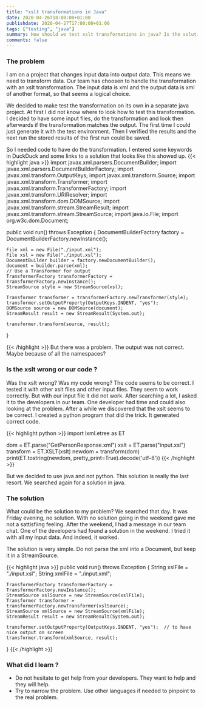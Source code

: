 ```yaml
---
title: "xslt transformations in Java"
date: 2020-04-26T18:00:00+01:00
publishdate: 2020-04-27T17:00:00+01:00
tags: ["testing", "java"]
summary: How should we test xslt transformations in java? Is the solution that we found on the most examples located on the internet suitable for us? In our case we still had problems that our tests where failing. The solution was correct. This means we need another approach.
comments: false
---
```

### The problem
I am on a project that changes input data into output data. This means we need to transform data. Our team has choosen to handle the
transformation with an xslt transformation. The input data is xml and the output data is xml of another format, so that seems a logical
choice.

We decided to make test the transformation on its own in a separate java project. At first I did not know where to look how to test this transformation. I decided to have some input files, do the transformation and look then afterwards if the transformation matches the output. The first time I could just generate it with the test environment. Then I verified the results and the next run the stored results of the first run could be saved.

So I needed code to have do the transformation. I entered some keywords in DuckDuck and some links to a solution that looks like this showed up.
{{< highlight java >}}
import javax.xml.parsers.DocumentBuilder;
import javax.xml.parsers.DocumentBuilderFactory;
import javax.xml.transform.OutputKeys;
import javax.xml.transform.Source;
import javax.xml.transform.Transformer;
import javax.xml.transform.TransformerFactory;
import javax.xml.transform.URIResolver;
import javax.xml.transform.dom.DOMSource;
import javax.xml.transform.stream.StreamResult;
import javax.xml.transform.stream.StreamSource;
import java.io.File;
import org.w3c.dom.Document;

public void run() throws Exception {
    DocumentBuilderFactory factory = DocumentBuilderFactory.newInstance();
 
    File xml = new File("./input.xml");
    File xsl = new File("./input.xsl");
    DocumentBuilder builder = factory.newDocumentBuilder();
    document = builder.parse(xml);
    // Use a Transformer for output
    TransformerFactory transformerFactory = TransformerFactory.newInstance();
    StreamSource style = new StreamSource(xsl);
 
    Transformer transformer = transformerFactory.newTransformer(style);
    transformer.setOutputProperty(OutputKeys.INDENT, "yes");
    DOMSource source = new DOMSource(document);
    StreamResult result = new StreamResult(System.out);
       
    transformer.transform(source, result);
}

{{< /highlight >}}
But there was a problem. The output was not correct. Maybe because of all the namespaces? 

### Is the xslt wrong or our code ?
Was the xslt wrong? Was my code wrong? The code seems to be correct. I tested it with other xslt files and other input files. They seem to work correctly. But with our input file it did not work. After searching a lot, I asked it to the developers in our team. One developer had time and could also looking at the problem. After a while we discovered that the xslt seems to be correct. I created a python program that did the trick. It generated correct code.

{{< highlight python >}}
import lxml.etree as ET

dom = ET.parse("GetPersonResponse.xml")
xslt = ET.parse("input.xsl")
transform = ET.XSLT(xslt)
newdom = transform(dom)
print(ET.tostring(newdom, pretty_print=True).decode('utf-8'))
{{< /highlight >}}

But we decided to use java and not python. This solution is really the last resort. We searched again for a solution in java.
### The solution
What could be the solution to my problem? We searched that day. It was Friday evening, no solution. With no solution going in the weekend gave me not a sattisfiing feeling. 
After the weekend, I had a message in our team chat. One of the developers had found a solution in the weekend. I tried it with all my input data. And indeed, it worked.

The solution is very simple. Do not parse the xml into a Document, but keep it in a StreamSource. 

{{< highlight java >}}
public void run() throws Exception {
    String xslFile = "./input.xsl";
    String xmlFile = "./input.xml";

    TransformerFactory transformerFactory = TransformerFactory.newInstance();
    StreamSource xslSource = new StreamSource(xslFile);
    Transformer transformer = transformerFactory.newTransformer(xslSource);
    StreamSource xmlSource = new StreamSource(xmlFile);
    StreamResult result = new StreamResult(System.out);

    transformer.setOutputProperty(OutputKeys.INDENT, "yes");  // to have nice output on screen
    transformer.transform(xmlSource, result);
}
{{< /highlight >}}

### What did I learn ?

* Do not hesitate to get help from your developers. They want to help and they will help.
* Try to narrow the problem. Use other languages if needed to pinpoint to the real problem.
